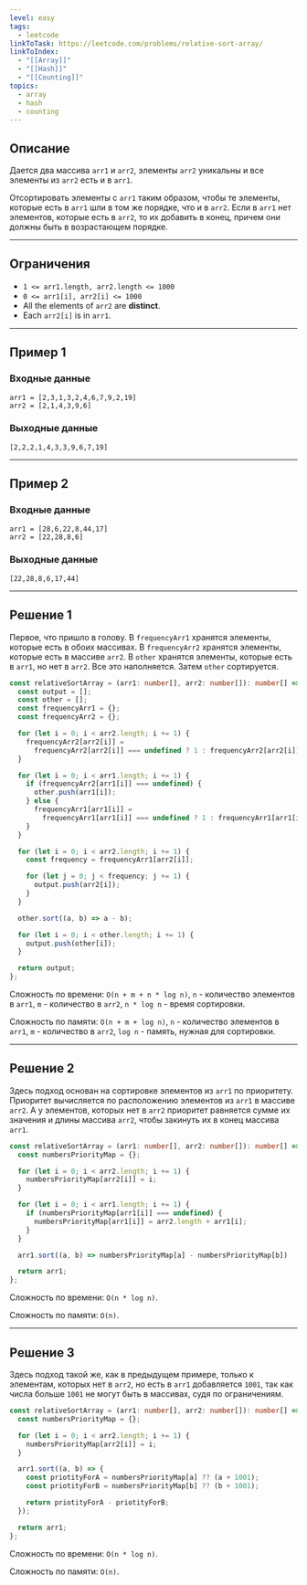 ```yaml
---
level: easy
tags:
  - leetcode
linkToTask: https://leetcode.com/problems/relative-sort-array/
linkToIndex:
  - "[[Array]]"
  - "[[Hash]]"
  - "[[Counting]]"
topics:
  - array
  - hash
  - counting
---
```

## Описание

Дается два массива `arr1` и `arr2`, элементы `arr2` уникальны и все элементы из `arr2` есть и в `arr1`.

Отсортировать элементы с `arr1` таким образом, чтобы те элементы, которые есть в `arr1` шли в том же порядке, что и в `arr2`. Если в `arr1` нет элементов, которые есть в `arr2`, то их добавить в конец, причем они должны быть в возрастающем порядке.

---
## Ограничения

- `1 <= arr1.length, arr2.length <= 1000`
- `0 <= arr1[i], arr2[i] <= 1000`
- All the elements of `arr2` are **distinct**.
- Each `arr2[i]` is in `arr1`.

---
## Пример 1

### Входные данные

```
arr1 = [2,3,1,3,2,4,6,7,9,2,19]
arr2 = [2,1,4,3,9,6]
```
### Выходные данные

```
[2,2,2,1,4,3,3,9,6,7,19]
```

---
## Пример 2

### Входные данные

```
arr1 = [28,6,22,8,44,17]
arr2 = [22,28,8,6]
```
### Выходные данные

```
[22,28,8,6,17,44]
```

---


## Решение 1

Первое, что пришло в голову.
В `frequencyArr1` хранятся элементы, которые есть в обоих массивах.
В `frequencyArr2` хранятся элементы, которые есть в массиве `arr2`. 
В `other` хранятся элементы, которые есть в `arr1`, но нет в `arr2`.
Все это наполняется.
Затем `other` сортируется.

```typescript
const relativeSortArray = (arr1: number[], arr2: number[]): number[] => {
  const output = [];
  const other = [];
  const frequencyArr1 = {};
  const frequencyArr2 = {};

  for (let i = 0; i < arr2.length; i += 1) {
    frequencyArr2[arr2[i]] =
      frequencyArr2[arr2[i]] === undefined ? 1 : frequencyArr2[arr2[i]] + 1;
  }

  for (let i = 0; i < arr1.length; i += 1) {
    if (frequencyArr2[arr1[i]] === undefined) {
      other.push(arr1[i]);
    } else {
      frequencyArr1[arr1[i]] =
        frequencyArr1[arr1[i]] === undefined ? 1 : frequencyArr1[arr1[i]] + 1;
    }
  }

  for (let i = 0; i < arr2.length; i += 1) {
    const frequency = frequencyArr1[arr2[i]];

    for (let j = 0; j < frequency; j += 1) {
      output.push(arr2[i]);
    }
  }

  other.sort((a, b) => a - b);

  for (let i = 0; i < other.length; i += 1) {
    output.push(other[i]);
  }

  return output;
};
```

Сложность по времени: `O(n + m + n * log n)`, `n` - количество элементов в `arr1`, `m` - количество в `arr2`, `n * log n` - время сортировки.

Сложность по памяти: `O(n + m + log n)`, `n` - количество элементов в `arr1`, `m` - количество в `arr2`, `log n` - память, нужная для сортировки.

---
## Решение 2

Здесь подход основан на сортировке элементов из `arr1` по приоритету.
Приоритет вычисляется по расположению элементов из `arr1` в массиве `arr2`.
А у элементов, которых нет в `arr2` приоритет равняется сумме их значения и длины массива `arr2`, чтобы закинуть их в конец массива `arr1`.

```typescript
const relativeSortArray = (arr1: number[], arr2: number[]): number[] => {
  const numbersPriorityMap = {};

  for (let i = 0; i < arr2.length; i += 1) {
    numbersPriorityMap[arr2[i]] = i;
  }

  for (let i = 0; i < arr1.length; i += 1) {
    if (numbersPriorityMap[arr1[i]] === undefined) {
      numbersPriorityMap[arr1[i]] = arr2.length + arr1[i];
    }
  }

  arr1.sort((a, b) => numbersPriorityMap[a] - numbersPriorityMap[b])

  return arr1;
};
```

Сложность по времени: `O(n * log n)`.

Сложность по памяти: `O(n)`.

---
## Решение 3

Здесь подход такой же, как в предыдущем примере, только к элементам, которых нет в `arr2`, но есть в `arr1` добавляется `1001`, так как числа больше `1001` не могут быть в массивах, судя по ограничениям.

```typescript
const relativeSortArray = (arr1: number[], arr2: number[]): number[] => {
  const numbersPriorityMap = {};

  for (let i = 0; i < arr2.length; i += 1) {
    numbersPriorityMap[arr2[i]] = i;
  }

  arr1.sort((a, b) => {
    const priotityForA = numbersPriorityMap[a] ?? (a + 1001);
    const priotityForB = numbersPriorityMap[b] ?? (b + 1001);

    return priotityForA - priotityForB;
  });

  return arr1;
};
```

Сложность по времени: `O(n * log n)`.

Сложность по памяти: `O(n)`.